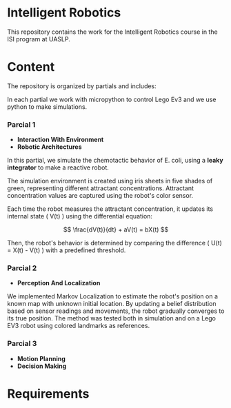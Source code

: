 # Intelligent Robotics

This repository contains the work for the Intelligent Robotics course in the ISI program at UASLP.

# Content
The repository is organized by partials and includes:

In each partial we work with micropython to control Lego Ev3 and we use python to make simulations.

### **Parcial 1**
- **Interaction With Environment**
- **Robotic Architectures**

In this partial, we simulate the chemotactic behavior of E. coli, using a **leaky integrator** to make a reactive robot.

The simulation environment is created using iris sheets in five shades of green, representing different attractant concentrations. Attractant concentration values are captured using the robot's color sensor.

Each time the robot measures the attractant concentration, it updates its internal state \( V(t) \) using the differential equation:

$$
    \frac{dV(t)}{dt} + aV(t) = bX(t)
$$

Then, the robot's behavior is determined by comparing the difference \( U(t) = X(t) - V(t) \) with a predefined threshold.

### **Parcial 2**
- **Perception And Localization**

We implemented Markov Localization to estimate the robot's position on a known map with unknown initial location. By updating a belief distribution based on sensor readings and movements, the robot gradually converges to its true position. The method was tested both in simulation and on a Lego EV3 robot using colored landmarks as references.

### **Parcial 3**
- **Motion Planning**
- **Decision Making**

# Requirements
